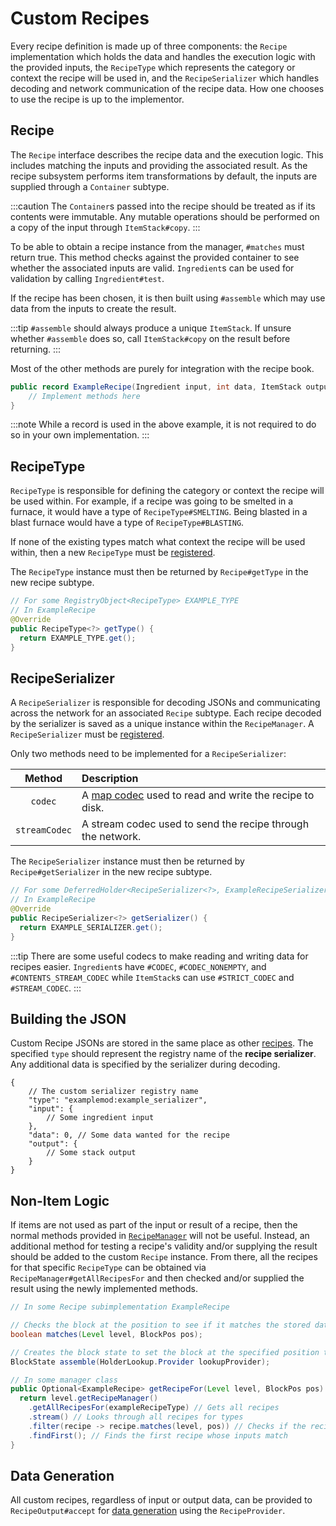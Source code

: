 # Custom Recipes

Every recipe definition is made up of three components: the `Recipe` implementation which holds the data and handles the execution logic with the provided inputs, the `RecipeType` which represents the category or context the recipe will be used in, and the `RecipeSerializer` which handles decoding and network communication of the recipe data. How one chooses to use the recipe is up to the implementor.

## Recipe

The `Recipe` interface describes the recipe data and the execution logic. This includes matching the inputs and providing the associated result. As the recipe subsystem performs item transformations by default, the inputs are supplied through a `Container` subtype.

:::caution
The `Container`s passed into the recipe should be treated as if its contents were immutable. Any mutable operations should be performed on a copy of the input through `ItemStack#copy`.
:::

To be able to obtain a recipe instance from the manager, `#matches` must return true. This method checks against the provided container to see whether the associated inputs are valid. `Ingredient`s can be used for validation by calling `Ingredient#test`.

If the recipe has been chosen, it is then built using `#assemble` which may use data from the inputs to create the result.

:::tip
`#assemble` should always produce a unique `ItemStack`. If unsure whether `#assemble` does so, call `ItemStack#copy` on the result before returning.
:::

Most of the other methods are purely for integration with the recipe book.

```java
public record ExampleRecipe(Ingredient input, int data, ItemStack output) implements Recipe<Container> {
    // Implement methods here
}
```

:::note
While a record is used in the above example, it is not required to do so in your own implementation.
:::

## RecipeType

`RecipeType` is responsible for defining the category or context the recipe will be used within. For example, if a recipe was going to be smelted in a furnace, it would have a type of `RecipeType#SMELTING`. Being blasted in a blast furnace would have a type of `RecipeType#BLASTING`.

If none of the existing types match what context the recipe will be used within, then a new `RecipeType` must be [registered][registries].

The `RecipeType` instance must then be returned by `Recipe#getType` in the new recipe subtype.

```java
// For some RegistryObject<RecipeType> EXAMPLE_TYPE
// In ExampleRecipe
@Override
public RecipeType<?> getType() {
  return EXAMPLE_TYPE.get();
}
```

## RecipeSerializer

A `RecipeSerializer` is responsible for decoding JSONs and communicating across the network for an associated `Recipe` subtype. Each recipe decoded by the serializer is saved as a unique instance within the `RecipeManager`. A `RecipeSerializer` must be [registered][registries].

Only two methods need to be implemented for a `RecipeSerializer`:

| Method      | Description
|:-----------:|:----------
`codec`       | A [map codec][codec] used to read and write the recipe to disk.
`streamCodec` | A stream codec used to send the recipe through the network.

The `RecipeSerializer` instance must then be returned by `Recipe#getSerializer` in the new recipe subtype.

```java
// For some DeferredHolder<RecipeSerializer<?>, ExampleRecipeSerializer> EXAMPLE_SERIALIZER
// In ExampleRecipe
@Override
public RecipeSerializer<?> getSerializer() {
  return EXAMPLE_SERIALIZER.get();
}
```

:::tip
There are some useful codecs to make reading and writing data for recipes easier. `Ingredient`s have `#CODEC`, `#CODEC_NONEMPTY`, and `#CONTENTS_STREAM_CODEC` while `ItemStack`s can use `#STRICT_CODEC` and `#STREAM_CODEC`.
:::

## Building the JSON

Custom Recipe JSONs are stored in the same place as other [recipes][json]. The specified `type` should represent the registry name of the **recipe serializer**. Any additional data is specified by the serializer during decoding.

```json5
{
    // The custom serializer registry name
    "type": "examplemod:example_serializer",
    "input": {
        // Some ingredient input
    },
    "data": 0, // Some data wanted for the recipe
    "output": {
        // Some stack output
    }
}
```

## Non-Item Logic

If items are not used as part of the input or result of a recipe, then the normal methods provided in [`RecipeManager`][manager] will not be useful. Instead, an additional method for testing a recipe's validity and/or supplying the result should be added to the custom `Recipe` instance. From there, all the recipes for that specific `RecipeType` can be obtained via `RecipeManager#getAllRecipesFor` and then checked and/or supplied the result using the newly implemented methods.

```java
// In some Recipe subimplementation ExampleRecipe

// Checks the block at the position to see if it matches the stored data
boolean matches(Level level, BlockPos pos);

// Creates the block state to set the block at the specified position to
BlockState assemble(HolderLookup.Provider lookupProvider);

// In some manager class
public Optional<ExampleRecipe> getRecipeFor(Level level, BlockPos pos) {
  return level.getRecipeManager()
    .getAllRecipesFor(exampleRecipeType) // Gets all recipes
    .stream() // Looks through all recipes for types
    .filter(recipe -> recipe.matches(level, pos)) // Checks if the recipe inputs are valid
    .findFirst(); // Finds the first recipe whose inputs match
}
```

## Data Generation

All custom recipes, regardless of input or output data, can be provided to `RecipeOutput#accept` for [data generation][datagen] using the `RecipeProvider`.

[registries]: ../../../concepts/registries.md#methods-for-registering
[json]: https://minecraft.wiki/w/Recipe#JSON_format
[codec]: ../../../datastorage/codecs.md
[manager]: ./index.md#recipe-manager
[datagen]: ../../../datagen/recipes.md#custom-recipe-serializers
